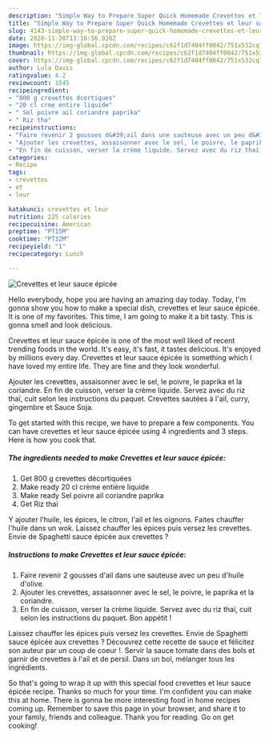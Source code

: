```yaml
---
description: "Simple Way to Prepare Super Quick Homemade Crevettes et leur sauce épicée"
title: "Simple Way to Prepare Super Quick Homemade Crevettes et leur sauce épicée"
slug: 4143-simple-way-to-prepare-super-quick-homemade-crevettes-et-leur-sauce-epicee
date: 2020-11-28T13:16:56.920Z
image: https://img-global.cpcdn.com/recipes/c62f1d7404ff0042/751x532cq70/crevettes-et-leur-sauce-epicee-photo-principale-de-la-recette.jpg
thumbnail: https://img-global.cpcdn.com/recipes/c62f1d7404ff0042/751x532cq70/crevettes-et-leur-sauce-epicee-photo-principale-de-la-recette.jpg
cover: https://img-global.cpcdn.com/recipes/c62f1d7404ff0042/751x532cq70/crevettes-et-leur-sauce-epicee-photo-principale-de-la-recette.jpg
author: Lula Davis
ratingvalue: 4.2
reviewcount: 1545
recipeingredient:
- "800 g crevettes dcortiques"
- "20 cl crme entire liquide"
- " Sel poivre ail coriandre paprika"
- " Riz tha"
recipeinstructions:
- "Faire revenir 2 gousses d&#39;ail dans une sauteuse avec un peu d&#39;huile d&#39;olive."
- "Ajouter les crevettes, assaisonner avec le sel, le poivre, le paprika et la coriandre."
- "En fin de cuisson, verser la crème liquide. Servez avec du riz thaï, cuit selon les instructions du paquet. Bon appétit !"
categories:
- Recipe
tags:
- crevettes
- et
- leur

katakunci: crevettes et leur 
nutrition: 225 calories
recipecuisine: American
preptime: "PT15M"
cooktime: "PT32M"
recipeyield: "1"
recipecategory: Lunch

---
```



![Crevettes et leur sauce épicée](https://img-global.cpcdn.com/recipes/c62f1d7404ff0042/751x532cq70/crevettes-et-leur-sauce-epicee-photo-principale-de-la-recette.jpg)

Hello everybody, hope you are having an amazing day today. Today, I'm gonna show you how to make a special dish, crevettes et leur sauce épicée. It is one of my favorites. This time, I am going to make it a bit tasty. This is gonna smell and look delicious.

Crevettes et leur sauce épicée is one of the most well liked of recent trending foods in the world. It's easy, it's fast, it tastes delicious. It's enjoyed by millions every day. Crevettes et leur sauce épicée is something which I have loved my entire life. They are fine and they look wonderful.

Ajouter les crevettes, assaisonner avec le sel, le poivre, le paprika et la coriandre. En fin de cuisson, verser la crème liquide. Servez avec du riz thaï, cuit selon les instructions du paquet. Crevettes sautées à l&#39;ail, curry, gingembre et Sauce Soja.


To get started with this recipe, we have to prepare a few components. You can have crevettes et leur sauce épicée using 4 ingredients and 3 steps. Here is how you cook that.

<!--inarticleads1-->

##### The ingredients needed to make Crevettes et leur sauce épicée:

1. Get 800 g crevettes décortiquées
1. Make ready 20 cl crème entière liquide
1. Make ready  Sel poivre ail coriandre paprika
1. Get  Riz thaï


Y ajouter l&#39;huile, les épices, le citron, l&#39;ail et les oignons. Faites chauffer l&#39;huile dans un wok. Laissez chauffer les épices puis versez les crevettes. Envie de Spaghetti sauce épicée aux crevettes ? 

<!--inarticleads2-->

##### Instructions to make Crevettes et leur sauce épicée:

1. Faire revenir 2 gousses d&#39;ail dans une sauteuse avec un peu d&#39;huile d&#39;olive.
1. Ajouter les crevettes, assaisonner avec le sel, le poivre, le paprika et la coriandre.
1. En fin de cuisson, verser la crème liquide. Servez avec du riz thaï, cuit selon les instructions du paquet. Bon appétit !


Laissez chauffer les épices puis versez les crevettes. Envie de Spaghetti sauce épicée aux crevettes ? Découvrez cette recette de sauce et félicitez son auteur par un coup de coeur !. Servir la sauce tomate dans des bols et garnir de crevettes à l&#39;ail et de persil. Dans un bol, mélanger tous les ingrédients. 

So that's going to wrap it up with this special food crevettes et leur sauce épicée recipe. Thanks so much for your time. I'm confident you can make this at home. There is gonna be more interesting food in home recipes coming up. Remember to save this page in your browser, and share it to your family, friends and colleague. Thank you for reading. Go on get cooking!
